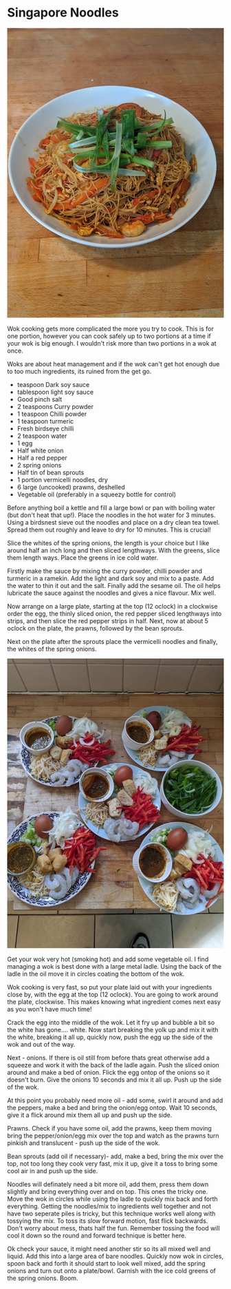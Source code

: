 # Singapore Noodles

![singapore-noodles](images/sinagpore-noodles.jpg)

Wok cooking gets more complicated the more you try to cook. This is for one portion, however you can cook safely up to two portions at a time if your wok is big enough. I wouldn't risk more than two portions in a wok at once.

Woks are about heat management and if the wok can't get hot enough due to too much ingredients, its ruined from the get go.

* teaspoon Dark soy sauce
* tablespoon light soy sauce
* Good pinch salt
* 2 teaspoons Curry powder
* 1 teaspoon Chilli powder
* 1 teaspoon turmeric
* Fresh birdseye chilli
* 2 teaspoon water
* 1 egg
* Half white onion
* Half a red pepper
* 2 spring onions
* Half tin of bean sprouts
* 1 portion vermicelli noodles, dry
* 6 large (uncooked) prawns, deshelled
* Vegetable oil (preferably in a squeezy bottle for control)

Before anything boil a kettle and fill a large bowl or pan with boiling water (but don't heat that up!). Place the noodles in the hot water for 3 minutes. Using a birdsnest sieve out the noodles and place on a dry clean tea towel. Spread them out roughly and leave to dry for 10 minutes. This is crucial!

Slice the whites of the spring onions, the length is your choice but I like around half an inch long and then sliced lengthways. With the greens, slice them length ways. Place the greens in ice cold water.

Firstly make the sauce by mixing the curry powder, chilli powder and turmeric in a ramekin. Add the light and dark soy and mix to a paste. Add the water to thin it out and the salt. Finally add the sesame oil. The oil helps lubricate the sauce against the noodles and gives a nice flavour. Mix well.


Now arrange on a large plate, starting at the top (12 oclock) in a clockwise order the egg, the thinly sliced onion, the red pepper sliced lengthways into strips, and then slice the red pepper strips in half. Next, now at about 5 oclock on the plate, the prawns, followed by the bean sprouts.

Next on the plate after the sprouts place the vermicelli noodles and finally, the whites of the spring onions.

![wok-clock](images/singapore-noodle-wok-clock.jpg)

Get your wok very hot (smoking hot) and add some vegetable oil. I find managing a wok is best done with a large metal ladle. Using the back of the ladle in the oil move it in circles coating the bottom of the wok.

Wok cooking is very fast, so put your plate laid out with your ingredients close by, with the egg at the top (12 oclock). You are going to work around the plate, clockwise. This makes knowing what ingredient comes next easy as you won't have much time!

Crack the egg into the middle of the wok. Let it fry up and bubble a bit so the white has gone.... white. Now start breaking the yolk up and mix it with the white, breaking it all up, quickly now, push the egg up the side of the wok and out of the way.

Next - onions. If there is oil still from before thats great otherwise add a squeeze and work it with the back of the ladle again. Push the sliced onion around and make a bed of onion. Flick the egg ontop of the onions so it doesn't burn. Give the onions 10 seconds and mix it all up. Push up the side of the wok.

At this point you probably need more oil - add some, swirl it around and add the peppers, make a bed and bring the onion/egg ontop. Wait 10 seconds, give it a flick around mix them all up and push up the side.

Prawns. Check if you have some oil, add the prawns, keep them moving bring the pepper/onion/egg mix over the top and watch as the prawns turn pinkish and translucent - push up the side of the wok.

Bean sprouts (add oil if necessary)- add, make a bed, bring the mix over the top, not too long they cook very fast, mix it up, give it a toss to bring some cool air in and push up the side.

Noodles will definately need a bit more oil, add them, press them down slightly and bring everything over and on top. This ones the tricky one. Move the wok in circles while using the ladle to quickly mix back and forth everything. Getting the noodles/mix to ingredients well together and not have two seperate piles is tricky, but this technique works well along with tossying the mix. To toss its slow forward motion, fast flick backwards. Don't worry about mess, thats half the fun. Remember tossing the food will cool it down so the round and forward technique is better here.

Ok check your sauce, it might need another stir so its all mixed well and liquid. Add this into a large area of bare noodles. Quickly now wok in circles, spoon back and forth it should start to look well mixed, add the spring onions and turn out onto a plate/bowl. Garnish with the ice cold greens of the spring onions. Boom.




